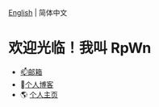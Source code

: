 [English](https://github.com/TTRRH/TTRRH/edit/main/README.md) | 简体中文

# 欢迎光临！我叫 RpWn
- <a href="mailto:TTRRH@outlook.com">📫邮箱</a>
- 🌈[个人博客](https://ttrrh.github.io/)
- 🌎 [个人主页](https://rpwnhome.netlify.app/)
